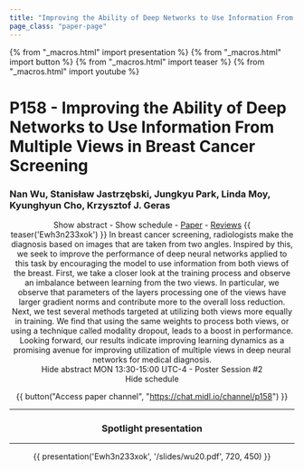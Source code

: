 ```yaml
---
title: "Improving the Ability of Deep Networks to Use Information From Multiple Views in Breast Cancer Screening"
page_class: "paper-page"
---
```


{% from "_macros.html" import presentation %}
{% from "_macros.html" import button %}
{% from "_macros.html" import teaser %}
{% from "_macros.html" import youtube %}

# P158 - Improving the Ability of Deep Networks to Use Information From Multiple Views in Breast Cancer Screening


### Nan Wu, Stanisław Jastrzębski, Jungkyu Park, Linda Moy, Kyunghyun Cho, Krzysztof J. Geras

<center><a class="toggle_visibility" data-selector=".paper_abstract" data-level="3">Show abstract</a>
        - <a class="toggle_visibility" data-selector=".paper_qa" data-level="3">Show schedule</a>
        - <a href="https://openreview.net/pdf?id=aD86B9pZ6u">Paper</a>
        - <a href="https://openreview.net/forum?id=aD86B9pZ6u">Reviews</a>
        {{ teaser('Ewh3n233xok') }}

<span class="paper_abstract">
        In breast cancer screening, radiologists make the diagnosis based on images that are taken from two angles. Inspired by this, we seek to improve the performance of deep neural networks applied to this task by encouraging the model to use information from both views of the breast. First, we take a closer look at the training process and observe an imbalance between learning from the two views. In particular, we observe that parameters of the layers processing one of the views have larger gradient norms and contribute more to the overall loss reduction. Next, we test several methods targeted at utilizing both views more equally in training. We find that using the same weights to process both views, or using a technique called modality dropout, leads to a boost in performance. Looking forward, our results indicate improving learning dynamics as a promising avenue for improving utilization of multiple views in deep neural networks for medical diagnosis.
        <span class="actions">
  <br/>
  <a class="toggle_visibility" data-level="2">Hide abstract</a></span>
</span>

<span class="paper_qa">
        MON 13:30-15:00 UTC-4 - Poster Session #2
        <br/>
        <span class="actions"><a class="toggle_visibility" data-level="2">Hide schedule</a></span>
</span>

{{ button("Access paper channel", "https://chat.midl.io/channel/p158") }}

---

### Spotlight presentation

---

{{ presentation('Ewh3n233xok', '/slides/wu20.pdf', 720, 450) }}